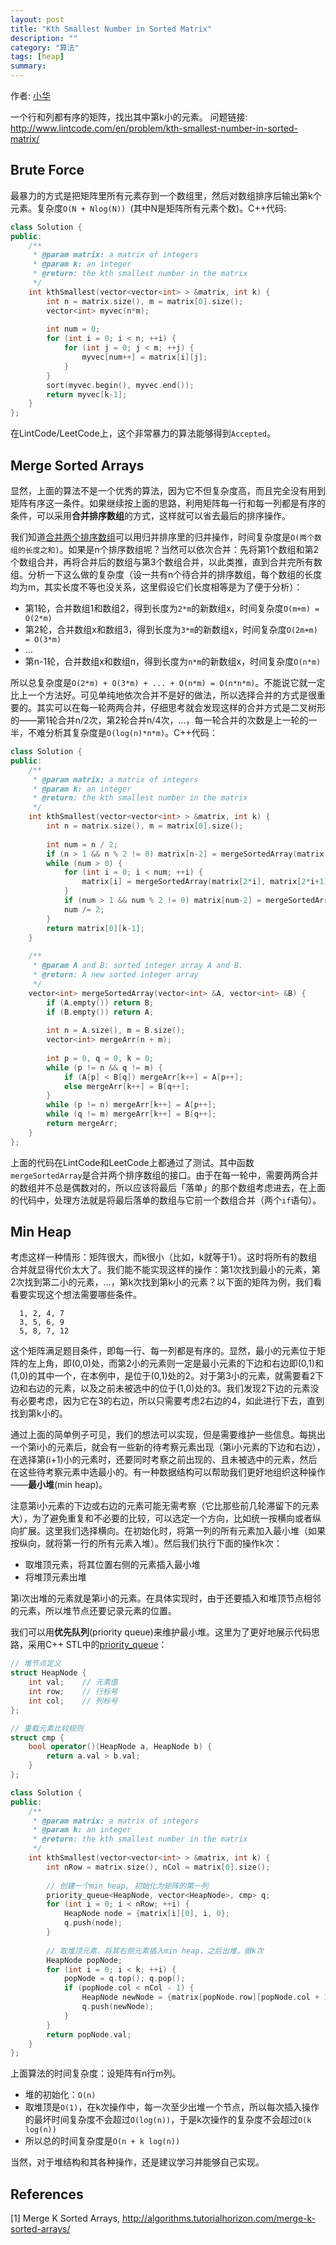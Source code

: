 ```yaml
---
layout: post
title: "Kth Smallest Number in Sorted Matrix"
description: ""
category: "算法"
tags: [heap]
summary:
---
```


作者: [小华](http://ihuafan.com/about)

一个行和列都有序的矩阵，找出其中第k小的元素。
问题链接: http://www.lintcode.com/en/problem/kth-smallest-number-in-sorted-matrix/

## Brute Force
最暴力的方式是把矩阵里所有元素存到一个数组里，然后对数组排序后输出第k个元素。复杂度`O(N + Nlog(N)) `(其中N是矩阵所有元素个数)。C++代码:

```c++
class Solution {
public:
    /**
     * @param matrix: a matrix of integers
     * @param k: an integer
     * @return: the kth smallest number in the matrix
     */
    int kthSmallest(vector<vector<int> > &matrix, int k) {
        int n = matrix.size(), m = matrix[0].size();
        vector<int> myvec(n*m);
        
        int num = 0;
        for (int i = 0; i < n; ++i) {
            for (int j = 0; j < m; ++j) {
                myvec[num++] = matrix[i][j];
            }
        }
        sort(myvec.begin(), myvec.end());
        return myvec[k-1];
    }
};
```

在LintCode/LeetCode上，这个非常暴力的算法能够得到`Accepted`。

## Merge Sorted Arrays
显然，上面的算法不是一个优秀的算法，因为它不但复杂度高，而且完全没有用到矩阵有序这一条件。如果继续按上面的思路，利用矩阵每一行和每一列都是有序的条件，可以采用**合并排序数组**的方式，这样就可以省去最后的排序操作。

我们知道[合并两个排序数组](http://www.lintcode.com/en/problem/merge-two-sorted-arrays/)可以用归并排序里的归并操作，时间复杂度是`O(两个数组的长度之和)`。如果是n个排序数组呢？当然可以依次合并：先将第1个数组和第2个数组合并，再将合并后的数组与第3个数组合并，以此类推，直到合并完所有数组。分析一下这么做的复杂度（设一共有n个待合并的排序数组，每个数组的长度均为m，其实长度不等也没关系，这里假设它们长度相等是为了便于分析）：

- 第1轮，合并数组1和数组2，得到长度为`2*m`的新数组x，时间复杂度`O(m+m) = O(2*m)`
- 第2轮，合并数组x和数组3，得到长度为`3*m`的新数组x，时间复杂度`O(2m+m) = O(3*m)`
- ...
- 第n-1轮，合并数组x和数组n，得到长度为`n*m`的新数组x，时间复杂度`O(n*m)`

所以总复杂度是`O(2*m) + O(3*m) + ... + O(n*m) = O(n*n*m)`。不能说它就一定比上一个方法好。可见单纯地依次合并不是好的做法，所以选择合并的方式是很重要的。其实可以在每一轮两两合并，仔细思考就会发现这样的合并方式是二叉树形的——第1轮合并n/2次，第2轮合并n/4次，...，每一轮合并的次数是上一轮的一半，不难分析其复杂度是`O(log(n)*n*m)`。C++代码：

```c++
class Solution {
public:
    /**
     * @param matrix: a matrix of integers
     * @param k: an integer
     * @return: the kth smallest number in the matrix
     */
    int kthSmallest(vector<vector<int> > &matrix, int k) {
        int n = matrix.size(), m = matrix[0].size();
        
        int num = n / 2;
        if (n > 1 && n % 2 != 0) matrix[n-2] = mergeSortedArray(matrix[n-2], matrix[n-1]);
        while (num > 0) {
            for (int i = 0; i < num; ++i) {
                matrix[i] = mergeSortedArray(matrix[2*i], matrix[2*i+1]);
            }
            if (num > 1 && num % 2 != 0) matrix[num-2] = mergeSortedArray(matrix[num-2], matrix[num-1]);
            num /= 2;
        }
        return matrix[0][k-1];
    }
    
    /**
     * @param A and B: sorted integer array A and B.
     * @return: A new sorted integer array
     */
    vector<int> mergeSortedArray(vector<int> &A, vector<int> &B) {
        if (A.empty()) return B;
        if (B.empty()) return A;
        
        int n = A.size(), m = B.size();
        vector<int> mergeArr(n + m);
        
        int p = 0, q = 0, k = 0;
        while (p != n && q != m) {
            if (A[p] < B[q]) mergeArr[k++] = A[p++];
            else mergeArr[k++] = B[q++];
        }
        while (p != n) mergeArr[k++] = A[p++];
        while (q != m) mergeArr[k++] = B[q++];
        return mergeArr;
    }
};
```

上面的代码在LintCode和LeetCode上都通过了测试。其中函数`mergeSortedArray`是合并两个排序数组的接口。由于在每一轮中，需要两两合并的数组并不总是偶数对的，所以应该将最后「落单」的那个数组考虑进去，在上面的代码中，处理方法就是将最后落单的数组与它前一个数组合并（两个`if`语句）。

## Min Heap
考虑这样一种情形：矩阵很大，而k很小（比如，k就等于1）。这时将所有的数组合并就显得代价太大了。我们能不能实现这样的操作：第1次找到最小的元素，第2次找到第二小的元素，...，第k次找到第k小的元素？以下面的矩阵为例，我们看看要实现这个想法需要哪些条件。
```
  1, 2, 4, 7
  3, 5, 6, 9
  5, 8, 7, 12
```
这个矩阵满足题目条件，即每一行、每一列都是有序的。显然，最小的元素位于矩阵的左上角，即(0,0)处，而第2小的元素则一定是最小元素的下边和右边即(0,1)和(1,0)的其中一个，在本例中，是位于(0,1)处的2。对于第3小的元素，就需要看2下边和右边的元素，以及之前未被选中的位于(1,0)处的3。我们发现2下边的元素没有必要考虑，因为它在3的右边，所以只需要考虑2右边的4，如此进行下去，直到找到第k小的。

通过上面的简单例子可见，我们的想法可以实现，但是需要维护一些信息。每挑出一个第i小的元素后，就会有一些新的待考察元素出现（第i小元素的下边和右边），在选择第(i+1)小的元素时，还要同时考察之前出现的、且未被选中的元素，然后在这些待考察元素中选最小的。有一种数据结构可以帮助我们更好地组织这种操作——**最小堆**(min heap)。

注意第i小元素的下边或右边的元素可能无需考察（它比那些前几轮滞留下的元素大），为了避免重复和不必要的比较，可以选定一个方向，比如统一按横向或者纵向扩展。这里我们选择横向。在初始化时，将第一列的所有元素加入最小堆（如果按纵向，就将第一行的所有元素入堆）。然后我们执行下面的操作k次：

- 取堆顶元素，将其位置右侧的元素插入最小堆
- 将堆顶元素出堆

第i次出堆的元素就是第i小的元素。在具体实现时，由于还要插入和堆顶节点相邻的元素，所以堆节点还要记录元素的位置。

我们可以用**优先队列**(priority queue)来维护最小堆。这里为了更好地展示代码思路，采用C++ STL中的[priority_queue](http://www.cplusplus.com/reference/queue/priority_queue/)：

```c++
// 堆节点定义
struct HeapNode {
    int val;    // 元素值
    int row;    // 行标号
    int col;    // 列标号
};

// 重载元素比较规则
struct cmp {
    bool operator()(HeapNode a, HeapNode b) {
        return a.val > b.val;
    }
};

class Solution {
public:
    /**
     * @param matrix: a matrix of integers
     * @param k: an integer
     * @return: the kth smallest number in the matrix
     */
    int kthSmallest(vector<vector<int> > &matrix, int k) {
        int nRow = matrix.size(), nCol = matrix[0].size();
        
        // 创建一个min heap, 初始化为矩阵的第一列
        priority_queue<HeapNode, vector<HeapNode>, cmp> q;
        for (int i = 0; i < nRow; ++i) {
            HeapNode node = {matrix[i][0], i, 0};
            q.push(node);
        }
        
        // 取堆顶元素，将其右侧元素插入min heap，之后出堆，做k次
        HeapNode popNode;
        for (int i = 0; i < k; ++i) {
            popNode = q.top(); q.pop();
            if (popNode.col < nCol - 1) {
                HeapNode newNode = {matrix[popNode.row][popNode.col + 1], popNode.row, popNode.col + 1};
                q.push(newNode);
            }
        }
        return popNode.val;
    }
};
```

上面算法的时间复杂度：设矩阵有n行m列。
- 堆的初始化：`O(n)`
- 取堆顶是`O(1)`，在k次操作中，每一次至少出堆一个节点，所以每次插入操作的最坏时间复杂度不会超过`O(log(n))`，于是k次操作的复杂度不会超过`O(k log(n))`
- 所以总的时间复杂度是`O(n + k log(n))`

当然，对于堆结构和其各种操作，还是建议学习并能够自己实现。

## References
[1] Merge K Sorted Arrays, http://algorithms.tutorialhorizon.com/merge-k-sorted-arrays/